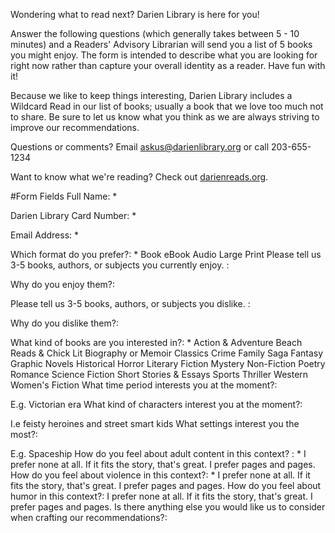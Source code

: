 Wondering what to read next? Darien Library is here for you!

Answer the following questions (which generally takes between 5 - 10 minutes) and a Readers' Advisory Librarian will send you a list of 5 books you might enjoy.  The form is intended to describe what you are looking for right now rather than capture your overall identity as a reader. Have fun with it!

Because we like to keep things interesting, Darien Library includes a Wildcard Read in our list of books; usually a book that we love too much not to share. Be sure to let us know what you think as we are always striving to improve our recommendations.

Questions or comments? Email [askus@darienlibrary.org](mailto:askus@darienlibrary.org "Ask Us email") or call 203-655-1234

Want to know what we're reading? Check out [darienreads.org](http://darienreads.org "Darien Reads").

#Form Fields
Full Name: *

Darien Library Card Number: *

Email Address: *

Which format do you prefer?: *
 Book
 eBook
 Audio
 Large Print
Please tell us 3-5 books, authors, or subjects you currently enjoy. :

Why do you enjoy them?:

Please tell us 3-5 books, authors, or subjects you dislike. :

Why do you dislike them?:

What kind of books are you interested in?: *
 Action & Adventure
 Beach Reads & Chick Lit
 Biography or Memoir
 Classics
 Crime
 Family Saga
 Fantasy
 Graphic Novels
 Historical
 Horror
 Literary Fiction
 Mystery
 Non-Fiction
 Poetry
 Romance
 Science Fiction
 Short Stories & Essays
 Sports
 Thriller
 Western
 Women's Fiction
What time period interests you at the moment?:

E.g. Victorian era
What kind of characters interest you at the moment?:

I.e feisty heroines and street smart kids
What settings interest you the most?:

E.g. Spaceship
How do you feel about adult content in this context? : *
 I prefer none at all.
 If it fits the story, that's great.
 I prefer pages and pages.
How do you feel about violence in this context?: *
 I prefer none at all.
 If it fits the story, that's great.
 I prefer pages and pages.
How do you feel about humor in this context?:
 I prefer none at all.
 If it fits the story, that's great.
 I prefer pages and pages.
Is there anything else you would like us to consider when crafting our recommendations?: